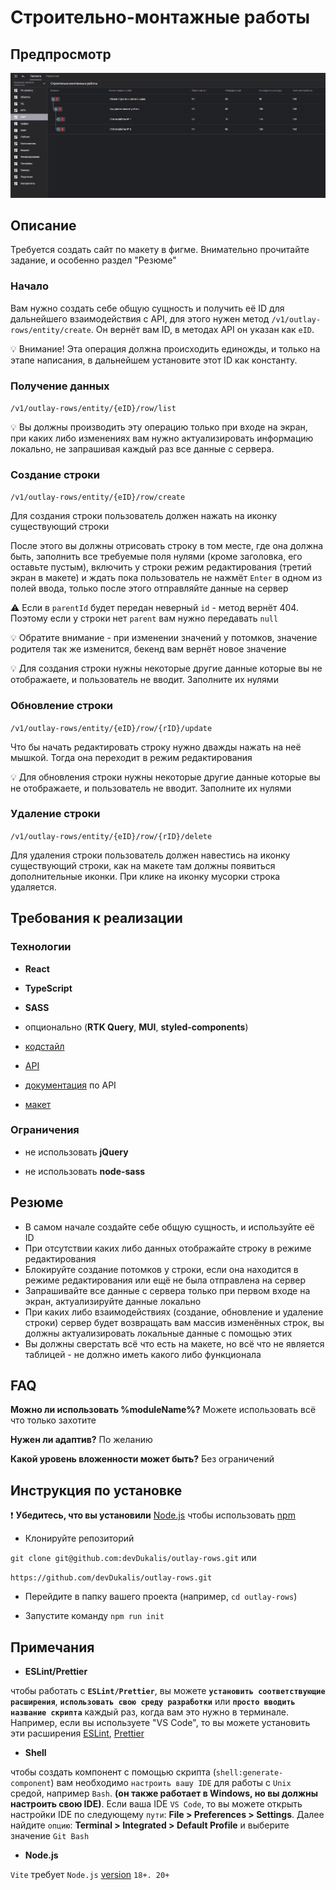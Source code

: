 # Строительно-монтажные работы

## Предпросмотр

![main](/src/resources/preview.webp)

## Описание

Требуется создать сайт по макету в фигме.
Внимательно прочитайте задание, и особенно раздел "Резюме"

### Начало

Вам нужно создать себе общую сущность и получить её ID для дальнейшего взаимодействия с API, для этого нужен метод `/v1/outlay-rows/entity/create`.
Он вернёт вам ID, в методах API он указан как `eID`.

<aside>
💡 Внимание! Эта операция должна происходить единожды, и только на этапе написания, в дальнейшем установите этот ID как константу.

</aside>

### Получение данных

`/v1/outlay-rows/entity/{eID}/row/list`

<aside>
💡 Вы должны производить эту операцию только при входе на экран, при каких либо изменениях вам нужно актуализировать информацию локально, не запрашивая каждый раз все данные с сервера.

</aside>

### Создание строки

`/v1/outlay-rows/entity/{eID}/row/create`

Для создания строки пользователь должен нажать на иконку существующий строки

После этого вы должны отрисовать строку в том месте, где она должна быть, заполнить все требуемые поля нулями (кроме заголовка, его оставьте пустым), включить у строки режим редактирования (третий экран в макете) и ждать пока пользователь не нажмёт `Enter` в одном из полей ввода, только после этого отправляйте данные на сервер

⚠️ Если в `parentId` будет передан неверный `id` - метод вернёт 404. Поэтому если у строки нет `parent` вам нужно передавать `null`

💡 Обратите внимание - при изменении значений у потомков, значение родителя так же изменится, бекенд вам вернёт новое значение

💡 Для создания строки нужны некоторые другие данные которые вы не отображаете, и пользователь не вводит. Заполните их нулями

### Обновление строки

`/v1/outlay-rows/entity/{eID}/row/{rID}/update`

Что бы начать редактировать строку нужно дважды нажать на неё мышкой. Тогда она переходит в режим редактирования

💡 Для обновления строки нужны некоторые другие данные которые вы не отображаете, и пользователь не вводит. Заполните их нулями

### Удаление строки

`/v1/outlay-rows/entity/{eID}/row/{rID}/delete`

Для удаления строки пользователь должен навестись на иконку существующий строки, как на макете там должны появиться дополнительные иконки. При клике на иконку мусорки строка удаляется.

## Требования к реализации

### Технологии

- **React**

- **TypeScript**

- **SASS**

- опционально (**RTK Query**, **MUI**, **styled-components**)

- [кодстайл](https://sixth-ferry-a86.notion.site/Code-style-and-Best-Practices-9d5beaa4adf14743bf34ea6bb0c213eb)

- [API](http://185.244.172.108:8081/)

- [документация](http://185.244.172.108:8081/swagger-ui/index.html?url=/openapi.json#/) по API

- [макет](https://www.figma.com/file/yyls8AT1soKQ3Qpfl2Y3Nz?type=design%27&node-id=0:1)

### Ограничения

- не использовать **jQuery**

- не использовать **node-sass**

## Резюме

- В самом начале создайте себе общую сущность, и используйте её ID
- При отсутствии каких либо данных отображайте строку в режиме редактирования
- Блокируйте создание потомков у строки, если она находится в режиме редактирования или ещё не была отправлена на сервер
- Запрашивайте все данные с сервера только при первом входе на экран, актуализируйте данные локально
- При каких либо взаимодействиях (создание, обновление и удаление строки) сервер будет возвращать вам массив изменённых строк, вы должны актуализировать локальные данные с помощью этих
- Вы должны сверстать всё что есть на макете, но всё что не является таблицей - не должно иметь какого либо функционала

## FAQ

**Можно ли использовать %moduleName%?**
Можете использовать всё что только захотите

**Нужен ли адаптив?**
По желанию

**Какой уровень вложенности может быть?**
Без ограничений

## Инструкция по установке

❗ **Убедитесь, что вы установили** [Node.js](https://nodejs.org/en/) чтобы использовать [npm](https://www.npmjs.com/)

- Клонируйте репозиторий

`git clone git@github.com:devDukalis/outlay-rows.git` или

`https://github.com/devDukalis/outlay-rows.git`

- Перейдите в папку вашего проекта (например, `cd outlay-rows`)

- Запустите команду `npm run init`

## Примечания

- **ESLint/Prettier**

чтобы работать с **`ESLint/Prettier`**, вы можете **`установить соответствующие расширения`**, **`использовать свою среду разработки`** или **`просто вводить название скрипта`** каждый раз, когда вам это нужно в терминале. Например, если вы используете "VS Code", то вы можете установить эти расширения [ESLint](https://marketplace.visualstudio.com/items?itemName=dbaeumer.vscode-eslint), [Prettier](https://marketplace.visualstudio.com/items?itemName=esbenp.prettier-vscode)

- **Shell**

чтобы создать компонент с помощью скрипта (`shell:generate-component`) вам необходимо `настроить вашу IDE` для работы с `Unix` средой, например `Bash`. **(он также работает в Windows, но вы должны настроить свою IDE)**. Если ваша IDE `VS Code`, то вы можете открыть настройки IDE по следующему `пути`: **File > Preferences > Settings**. Далее найдите `опцию`: **Terminal > Integrated > Default Profile** и выберите значение `Git Bash`

- **Node.js**

`Vite` требует `Node.js` [version](https://vitejs.dev/guide/#scaffolding-your-first-vite-project) `18+. 20+`
